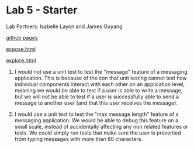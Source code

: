 # Lab 5 - Starter
Lab Partners: Isabelle Layon and James Ouyang

[github pages](https://ilayon.github.io/Lab5_Starter/)

[expose.html](https://ilayon.github.io/Lab5_Starter/expose.html)

[explore.html](https://ilayon.github.io/Lab5_Starter/explore.html)

1) I would not use a unit test to test the "message" feature of a messaging application. This is because of the con that unit testing cannot test how individual components
interact with each other on an application level, meaning we would be able to test if a user is able to write a message, but we will not be able to test if a user is successfully
able to send a message to another user (and that this user receives the message).

2) I would use a unit test to test the "max message length" feature of a messaging application. We would be able to debug this feature on a small scale, instead of accidentally affecting
any non related features or tests. We could simply run tests that make sure the user is prevented from typing messages with more than 80 characters.
